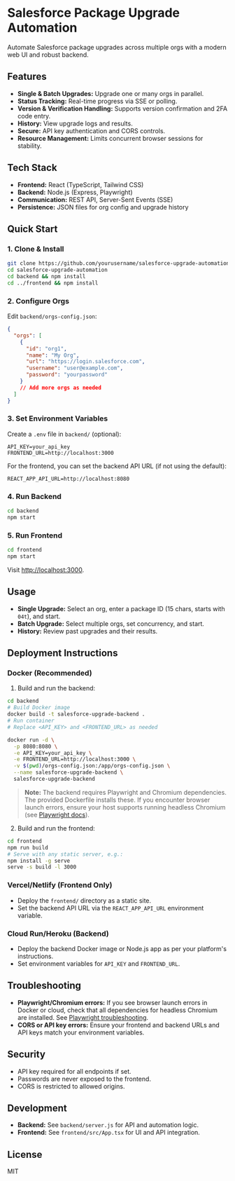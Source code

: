 # Salesforce Package Upgrade Automation

Automate Salesforce package upgrades across multiple orgs with a modern web UI and robust backend.

## Features

- **Single & Batch Upgrades:** Upgrade one or many orgs in parallel.
- **Status Tracking:** Real-time progress via SSE or polling.
- **Version & Verification Handling:** Supports version confirmation and 2FA code entry.
- **History:** View upgrade logs and results.
- **Secure:** API key authentication and CORS controls.
- **Resource Management:** Limits concurrent browser sessions for stability.

## Tech Stack

- **Frontend:** React (TypeScript, Tailwind CSS)
- **Backend:** Node.js (Express, Playwright)
- **Communication:** REST API, Server-Sent Events (SSE)
- **Persistence:** JSON files for org config and upgrade history

## Quick Start

### 1. Clone & Install

```sh
git clone https://github.com/yourusername/salesforce-upgrade-automation.git
cd salesforce-upgrade-automation
cd backend && npm install
cd ../frontend && npm install
```

### 2. Configure Orgs

Edit `backend/orgs-config.json`:

```json
{
  "orgs": [
    {
      "id": "org1",
      "name": "My Org",
      "url": "https://login.salesforce.com",
      "username": "user@example.com",
      "password": "yourpassword"
    }
    // Add more orgs as needed
  ]
}
```

### 3. Set Environment Variables

Create a `.env` file in `backend/` (optional):

```
API_KEY=your_api_key
FRONTEND_URL=http://localhost:3000
```

For the frontend, you can set the backend API URL (if not using the default):

```
REACT_APP_API_URL=http://localhost:8080
```

### 4. Run Backend

```sh
cd backend
npm start
```

### 5. Run Frontend

```sh
cd frontend
npm start
```

Visit [http://localhost:3000](http://localhost:3000).

## Usage

- **Single Upgrade:** Select an org, enter a package ID (15 chars, starts with `04t`), and start.
- **Batch Upgrade:** Select multiple orgs, set concurrency, and start.
- **History:** Review past upgrades and their results.

## Deployment Instructions

### Docker (Recommended)

1. Build and run the backend:

```sh
cd backend
# Build Docker image
docker build -t salesforce-upgrade-backend .
# Run container
# Replace <API_KEY> and <FRONTEND_URL> as needed

docker run -d \
  -p 8080:8080 \
  -e API_KEY=your_api_key \
  -e FRONTEND_URL=http://localhost:3000 \
  -v $(pwd)/orgs-config.json:/app/orgs-config.json \
  --name salesforce-upgrade-backend \
  salesforce-upgrade-backend
```

> **Note:** The backend requires Playwright and Chromium dependencies. The provided Dockerfile installs these. If you encounter browser launch errors, ensure your host supports running headless Chromium (see [Playwright docs](https://playwright.dev/docs/installation)).

2. Build and run the frontend:

```sh
cd frontend
npm run build
# Serve with any static server, e.g.:
npm install -g serve
serve -s build -l 3000
```

### Vercel/Netlify (Frontend Only)

- Deploy the `frontend/` directory as a static site.
- Set the backend API URL via the `REACT_APP_API_URL` environment variable.

### Cloud Run/Heroku (Backend)

- Deploy the backend Docker image or Node.js app as per your platform's instructions.
- Set environment variables for `API_KEY` and `FRONTEND_URL`.

## Troubleshooting

- **Playwright/Chromium errors:** If you see browser launch errors in Docker or cloud, check that all dependencies for headless Chromium are installed. See [Playwright troubleshooting](https://playwright.dev/docs/faq#docker).
- **CORS or API key errors:** Ensure your frontend and backend URLs and API keys match your environment variables.

## Security

- API key required for all endpoints if set.
- Passwords are never exposed to the frontend.
- CORS is restricted to allowed origins.

## Development

- **Backend:** See `backend/server.js` for API and automation logic.
- **Frontend:** See `frontend/src/App.tsx` for UI and API integration.

## License

MIT
